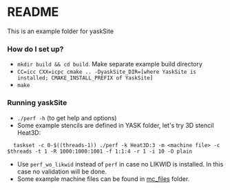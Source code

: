 # README #

This is an example folder for yaskSite

### How do I set up? ###

* `mkdir build && cd build`. Make separate example build directory
* `CC=icc CXX=icpc cmake .. -DyaskSite_DIR=[where YaskSite is installed; CMAKE_INSTALL_PREFIX of YaskSite]`
* `make`

### Running yaskSite ###
* `./perf -h` (to get help and options)
* Some example stencils are defined in YASK folder, let's try 3D stencil Heat3D:
```
  taskset -c 0-$((threads-1)) ./perf -k Heat3D:3 -m <machine file> -c $threads -t 1 -R 1000:1000:1001 -f 1:1:4 -r 1 -i 10 -O plain
```
* Use `perf_wo_likwid` instead of `perf` in case no LIKWID is installed. In this case no validation will be done.
* Some example machine files can be found in [mc_files](https://github.com/seasite-project/YaskSite/tree/master/example/mc_files) folder.
